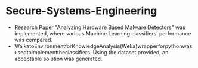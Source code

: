 # Secure-Systems-Engineering

- Research Paper "Analyzing Hardware Based Malware Detectors" was implemented, where various Machine Learning classifiers’ performance was compared.
- WaikatoEnvironmentforKnowledgeAnalysis(Weka)wrapperforpythonwasusedtoimplementtheclassifiers. Using the dataset provided, an acceptable solution was generated.
